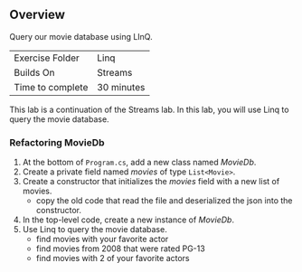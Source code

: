 ## Overview
Query our movie database using LInQ.

| | |
| --------- | --------------------------- |
| Exercise Folder | Linq |
| Builds On | Streams |
| Time to complete | 30 minutes

This lab is a continuation of the Streams lab. In this lab, you will use Linq to query the movie database.

### Refactoring MovieDb
1. At the bottom of `Program.cs`, add a new class named *MovieDb*.
2. Create a private field named *movies* of type `List<Movie>`.
3. Create a constructor that initializes the *movies* field with a new list of movies.
    - copy the old code that read the file and deserialized the json into the constructor.
4. In the top-level code, create a new instance of *MovieDb*.
5. Use Linq to query the movie database.
    - find movies with your favorite actor
    - find movies from 2008 that were rated PG-13
    - find movies with 2 of your favorite actors
